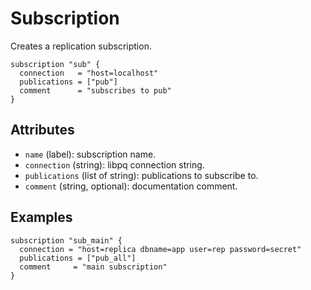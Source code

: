 # Subscription

Creates a replication subscription.

```hcl
subscription "sub" {
  connection   = "host=localhost"
  publications = ["pub"]
  comment      = "subscribes to pub"
}
```

## Attributes
- `name` (label): subscription name.
- `connection` (string): libpq connection string.
- `publications` (list of string): publications to subscribe to.
- `comment` (string, optional): documentation comment.

## Examples

```hcl
subscription "sub_main" {
  connection = "host=replica dbname=app user=rep password=secret"
  publications = ["pub_all"]
  comment     = "main subscription"
}
```
